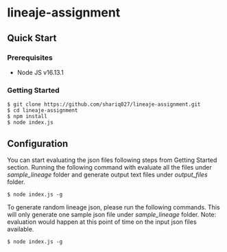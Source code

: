 # lineaje-assignment

## Quick Start

### Prerequisites
* Node JS v16.13.1

### Getting Started
```
$ git clone https://github.com/shariq027/lineaje-assignment.git
$ cd lineaje-assignment
$ npm install
$ node index.js

```

## Configuration

You can start evaluating the json files following steps from Getting Started section. 
Running the following command with evaluate all the files under *sample_lineage* folder and generate output text files under *output_files* folder. 
```
$ node index.js -g

```

To generate random lineage json, please run the following commands. This will only generate one sample json file under *sample_lineage* folder. 
Note: evaluation would happen at this point of time on the input json files available.
```
$ node index.js -g

```

